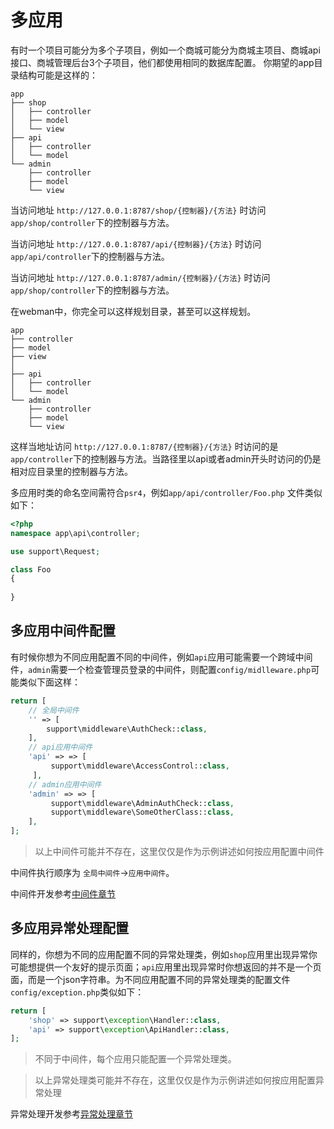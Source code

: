 # 多应用
有时一个项目可能分为多个子项目，例如一个商城可能分为商城主项目、商城api接口、商城管理后台3个子项目，他们都使用相同的数据库配置。
你期望的app目录结构可能是这样的：
```
app
├── shop
│   ├── controller
│   ├── model
│   └── view
├── api
│   ├── controller
│   └── model
└── admin
    ├── controller
    ├── model
    └── view
```
当访问地址 `http://127.0.0.1:8787/shop/{控制器}/{方法}` 时访问`app/shop/controller`下的控制器与方法。

当访问地址 `http://127.0.0.1:8787/api/{控制器}/{方法}` 时访问`app/api/controller`下的控制器与方法。

当访问地址 `http://127.0.0.1:8787/admin/{控制器}/{方法}` 时访问`app/shop/controller`下的控制器与方法。

在webman中，你完全可以这样规划目录，甚至可以这样规划。
```
app
├── controller
├── model
├── view
│
├── api
│   ├── controller
│   └── model
└── admin
    ├── controller
    ├── model
    └── view
```

这样当地址访问 `http://127.0.0.1:8787/{控制器}/{方法}` 时访问的是`app/controller`下的控制器与方法。当路径里以api或者admin开头时访问的仍是相对应目录里的控制器与方法。

多应用时类的命名空间需符合`psr4`，例如`app/api/controller/Foo.php` 文件类似如下：

```php
<?php
namespace app\api\controller;

use support\Request;

class Foo
{
    
}

```

## 多应用中间件配置
有时候你想为不同应用配置不同的中间件，例如`api`应用可能需要一个跨域中间件，`admin`需要一个检查管理员登录的中间件，则配置`config/midlleware.php`可能类似下面这样：
```php
return [
    // 全局中间件
    '' => [
        support\middleware\AuthCheck::class,
    ],
    // api应用中间件
    'api' => => [
         support\middleware\AccessControl::class,
     ],
    // admin应用中间件
    'admin' => => [
         support\middleware\AdminAuthCheck::class,
         support\middleware\SomeOtherClass::class,
    ],
];
```
> 以上中间件可能并不存在，这里仅仅是作为示例讲述如何按应用配置中间件

中间件执行顺序为 `全局中间件`->`应用中间件`。

中间件开发参考[中间件章节](middleware.md)

## 多应用异常处理配置
同样的，你想为不同的应用配置不同的异常处理类，例如`shop`应用里出现异常你可能想提供一个友好的提示页面；`api`应用里出现异常时你想返回的并不是一个页面，而是一个json字符串。为不同应用配置不同的异常处理类的配置文件`config/exception.php`类似如下：
```php
return [
    'shop' => support\exception\Handler::class,
    'api' => support\exception\ApiHandler::class,
];
```
> 不同于中间件，每个应用只能配置一个异常处理类。

> 以上异常处理类可能并不存在，这里仅仅是作为示例讲述如何按应用配置异常处理

异常处理开发参考[异常处理章节](exception.md)